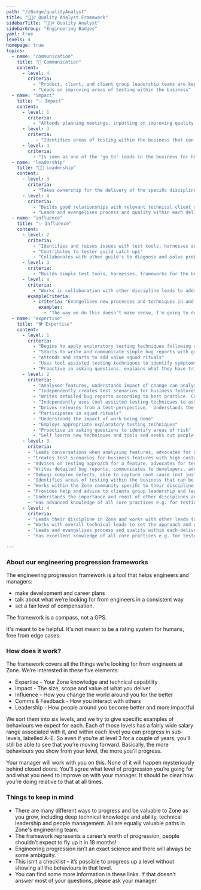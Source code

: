 ```yaml
---
path: "/zBadge/qualityAnalyst"
title: "🕵🏽‍♂️ Quality Analyst Framework"
sidebarTitle: "🕵🏽‍♂️ Quality Analyst"
sidebarGroup: "Engineering Badges"
yaml: true
levels: 4
homepage: true
topics:
  - name: "communication"
    title: "💬 Communication"
    content:
      - level: 4
        criteria:
          - "Product, client, and client group leadership teams are kept up-to-date with relevant information as required"
          - "Leads on improving areas of testing within the business"
  - name: "impact"
    title: "💥 Impact"
    content:
      - level: 1
        criteria:
          - "Attends planning meetings, inputting on improving quality early and can identify simple risks"
      - level: 3
        criteria:
           - "Identifies areas of testing within the business that can be improved and suggests improvements"
      - level: 4
        criteria:
          - "Is seen as one of the 'go to' leads in the business for help and advice"
  - name: "leadership"
    title: "👩‍💼 Leadership"
    content:
      - level: 3
        criteria:
          - "Takes ownership for the delivery of the speciﬁc discipline for one of Zones engagements"
      - level: 4
        criteria:
          - "Builds good relationships with relevant technical client stakeholders to ensure trust and eﬀective communication / collaboration with the client."
          - "Leads and evangelises process and quality within each delivery. Supports other disciplines drive their own quality and process"
  - name: "influence"
    title: "✨ Influence"
    content:
      - level: 2
        criteria:
          - "Identifies and raises issues with test tools, harnesses and frameworks used"
          - "Contributes to tester guild catch ups"
          - "Collaborates with other guild's to diagnose and solve problems"
      - level: 3
        criteria:
          - "Builds simple test tools, harnesses, frameworks for the benefit of all testers"
      - level: 4
        criteria:
          - "Works in collaboration with other discipline leads to address any challenge by understanding root cause and generate solutions"
        exampleCriteria:
          - criteria: "Evangelises new processes and techniques in and outside of the client group"
            examples:
              - "The way we do this doesn't make sense, I'm going to do something about it and explain it to the wider team in a lunch session"
  - name: "expertise"
    title: "🛠️ Expertise"
    content:
      - level: 1
        criteria:
          - "Begins to apply exploratory testing techniques following guidance and training materials"
          - "Starts to write and communicate simple bug reports with guidance"
          - "Attends and starts to add value squad rituals"
          - "Uses tool assisted testing techniques to identify symptoms of bugs"
          - "Proactive in asking questions, explains what they have tried so far and why that hasn’t worked"
      - level: 2
        criteria:
          - "Analyses features, understands impact of change can analyse what areas will be affected by a change"
          - "Independently creates test scenarios for business features with high customer visibility and medium business risk"
          - "Writes detailed bug reports according to best practice. Communicates clearly to the engineers with little need for clarification"
          - "Independently uses tool assisted testing techniques to assist in determining a bug’s root cause"
          - "Drives releases from a test perspective.  Understands the need for quality and weighs up bug impact vs feature impact to assist release decisions"
          - "Participates in squad rituals"
          - "Understands the impact of work being done"
          - "Employs appropriate exploratory testing techniques"
          - "Proactive in asking questions to identify areas of risk"
          - "Self learns new techniques and tools and seeks out people who can assist them"
      - level: 3
        criteria:
        - "Leads conversations when analysing features, advocates for acceptance criteria to be included (Example: advocates for accessibility acceptance criteria to be included in a front-end story)"
        - "Creates test scenarios for business features with high customer visibility and high business risk. Advises others on how to create test scenarios"
        - "Advises on testing approach for a feature, advocates for testing lower down the test pyramid (Example: pushes testing of some acceptance criteria down into the unit tests, works with developers to help that happen)"
        - "Writes detailed bug reports, communicates to developers, advocates for fixes, contributes to defining best practice"
        - "Debugs complex defects, able to capture root cause (not just symptoms)"
        - "Identifies areas of testing within the business that can be improved and suggests improvements"
        - "Works within the Zone community speciﬁc to their discipline to advance new processes and techniques in and outside the client group"
        - "Provides help and advice to clients group leadership and lead developers"
        - "Understands the importance and remit of other disciplines and supports them to ensure quality throughout the feature lifecycle"
        - "Has advanced knowledge of all core practices e.g. for testing automation + manual + accessibility, also holds a basic understanding of noncore Zone testing practices e.g. security / Vulnerability, performance testing"
      - level: 4
        criteria:
        - "Leads their discipline in Zone and works with other leads to provide direction and advancement"
        - "Works with overall technical leads to set the approach and strategy for projects within the client group"
        - "Leads and evangelises process and quality within each delivery. Supports other disciplines drive their own quality and process"
        - "Has excellent knowledge of all core practices e.g. for testers automation + manual + accessibility. Also holds a rudimentary working knowledge of non-core Zone discipline practices e.g. for testers security / Vulnerability, performance testing"

---
```

### About our engineering progression frameworks

The engineering progression framework is a tool that helps engineers and managers:

- make development and career plans
- talk about what we’re looking for from engineers in a consistent way
- set a fair level of compensation.

The framework is a compass, not a GPS.

It's meant to be helpful. It's not meant to be a rating system for humans, free from edge cases.

### How does it work?

The framework covers all the things we’re looking for from engineers at Zone. We’re interested in these five elements:

- Expertise - Your Zone knowledge and technical capability
- Impact - The size, scope and value of what you deliver
- Influence - How you change the world around you for the better
- Comms & Feedback - How you interact with others
- Leadership - How people around you become better and more impactful

We sort them into six levels, and we try to give specific examples of behaviours we expect for each. Each of those levels has a fairly wide salary range associated with it, and within each level you can progress in sub-levels, labelled A–E. So even if you’re at level 3 for a couple of years, you’ll still be able to see that you’re moving forward. Basically, the more behaviours you show from your level, the more you’ll progress.

Your manager will work with you on this. None of it will happen mysteriously behind closed doors. You’ll agree what level of progression you’re going for and what you need to improve on with your manager. It should be clear how you’re doing relative to that at all times.

### Things to keep in mind

- There are many different ways to progress and be valuable to Zone as you grow, including deep technical knowledge and ability, technical leadership and people management. All are equally valuable paths in Zone's engineering team.
- The framework represents a career’s worth of progression, people shouldn’t expect to fly up it in 18 months!
- Engineering progression isn’t an exact science and there will always be some ambiguity.
- This isn’t a checklist – it’s possible to progress up a level without showing all the behaviours in that level.
- You can find some more information in these links. If that doesn't answer most of your questions, please ask your manager.
